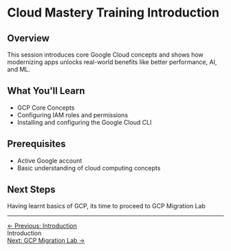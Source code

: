 #  Cloud Mastery Training Introduction
## Overview

This session introduces core Google Cloud concepts and shows how modernizing apps unlocks real-world benefits like better performance, AI, and ML.

## What You'll Learn

- GCP Core Concepts
- Configuring IAM roles and permissions
- Installing and configuring the Google Cloud CLI

## Prerequisites

- Active Google account
- Basic understanding of cloud computing concepts

## Next Steps

Having learnt basics of GCP, its time to proceed to GCP Migration Lab

---
<div class="page-nav">
  <div class="nav-item">
    <a href="../introduction/" class="btn-secondary">← Previous: Introduction</a>
  </div>
  <div class="nav-item">
    <span>Introduction</span>
  </div>
  <div class="nav-item">
    <a href="../migration-overview" class="btn-primary">Next: GCP Migration Lab →</a>
  </div>
</div>